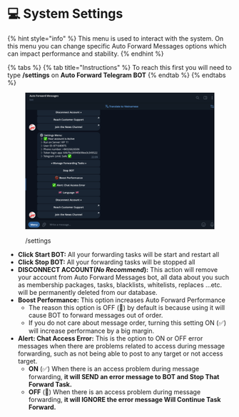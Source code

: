 # 💻 System Settings

{% hint style="info" %}
This menu is used to interact with the system. On this menu you can change specific Auto Forward Messages options which can impact performance and stability.
{% endhint %}

{% tabs %}
{% tab title="Instructions" %}
To reach this first you will need to type **/settings** on **Auto Forward Telegram BOT**
{% endtab %}
{% endtabs %}

<figure><img src="../.gitbook/assets/image.png" alt=""><figcaption><p>/settings</p></figcaption></figure>

* **Click Start BOT:** All your forwarding tasks will be start and restart all
* **Click Stop BOT:** All your forwarding tasks will be stopped all
* **DISCONNECT ACCOUNT(**_**No Recommend**_**):** This action will remove your account from Auto Forward Messages bot, all data about you such as membership packages, tasks, blacklists, whitelists, replaces ...etc. will be permanently deleted from our database.
* **Boost Performance:** This option increases Auto Forward Performance
  * The reason this option is OFF (🚫) by default is because using it will cause BOT to forward messages out of order.
  * If you do not care about message order, turning this setting ON (✅) will increase performance by a big margin.
* **Alert: Chat Access Error:** This is the option to ON or OFF error messages when there are problems related to access during message forwarding, such as not being able to post to any target or not access target.
  * **ON** (✅) When there is an access problem during message forwarding, **it will SEND an error message to BOT and Stop That Forward Task.**
  * **OFF** (🚫) When there is an access problem during message forwarding, **it will IGNORE the error message Will Continue Task Forward.**

